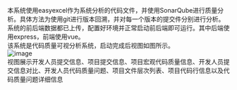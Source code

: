 本系统使用easyexcel作为系统分析的代码文件，并使用SonarQube进行质量分析。具体方法为使用git进行版本回溯，并对每一个版本的提交件分别进行分析。  
系统的前后端数据都已上传，配置好环境并正常启动前后端即可运行。其中后端使用express，前端使用vue。  
该系统是代码质量可视分析系统，启动完成后视图如图所示。  
![image](https://github.com/Desheng-Sun/codeQuality/assets/59134526/bcb28834-1f00-4cb1-8dd0-2ec0baff969e)  
视图展示开发人员提交信息、项目提交信息、项目宏观代码质量信息、开发人员提交信息对比、开发人员代码质量问题、项目文件层次列表、项目代码行信息以及代码质量问题详细信息
